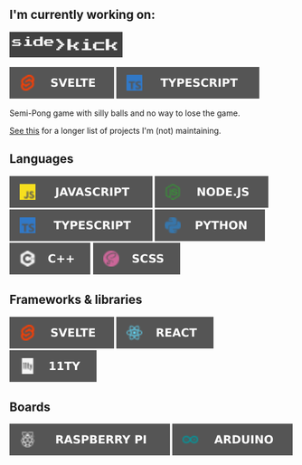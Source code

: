 ## I'm currently working on:
<img width="200" src="img/sidekick.png" alt="Sidekick">

![Svelte](img/svelte.svg) ![Typescript](img/typescript.svg)

Semi-Pong game with silly balls and no way to lose the game.

[See this](https://projects.romeinvanburen.nl) for a longer list of projects I'm
(not) maintaining.

## Languages

[![JavaScript](img/javascript.svg)](https://github.com/garraflavatra?tab=repositories&language=javascript)
[![Node.js](img/nodejs.svg)](https://github.com/garraflavatra?tab=repositories&language=javascript)
[![Typescript](img/typescript.svg)](https://github.com/garraflavatra?tab=repositories&language=typescript)
[![Python](img/python.svg)](https://github.com/garraflavatra?tab=repositories&language=python)
[![C++](img/cpp.svg)](https://github.com/garraflavatra?tab=repositories&language=c%2B%2B)
[![SCSS](img/scss.svg)](https://github.com/garraflavatra?tab=repositories&language=scss)

## Frameworks & libraries

[![Svelte](img/svelte.svg)](https://github.com/garraflavatra?tab=repositories&language=svelte)
[![React](img/react.svg)](https://reactjs.org)
[![Eleventy](img/eleventy.svg)](https://github.com/garraflavatra?tab=repositories&q=eleventy)

## Boards

[![Raspberry Pi](img/raspberrypi.svg)](https://github.com/garraflavatra?tab=repositories&q=rpi)
[![Arduino](img/arduino.svg)](https://github.com/garraflavatra?tab=repositories&q=arduino)

<!--
## Activity

![garraflavatra's github activity graph](https://activity-graph.herokuapp.com/graph?username=garraflavatra&bg_color=686868&color=ffffff&line=ffffff&point=ffffff&area=true&hide_border=true)
-->
